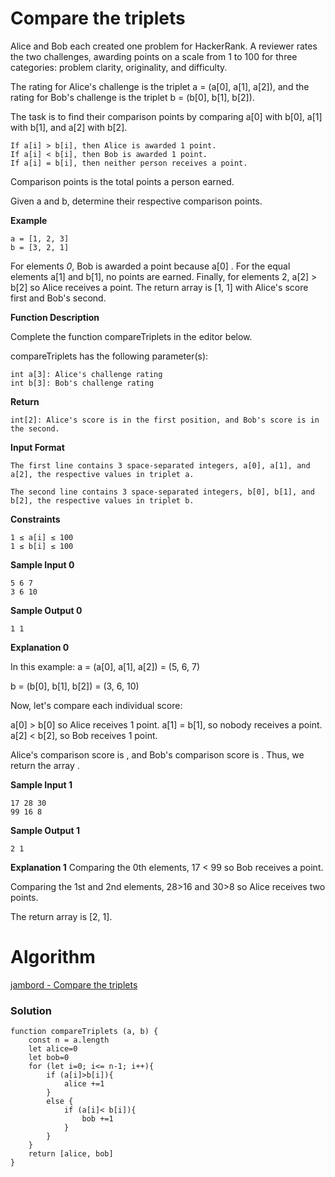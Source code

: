 # Compare the triplets

Alice and Bob each created one problem for HackerRank. A reviewer rates the two challenges, awarding points on a scale from 1 to 100 for three categories: problem clarity, originality, and difficulty.

The rating for Alice's challenge is the triplet a = (a[0], a[1], a[2]), and the rating for Bob's challenge is the triplet b = (b[0], b[1], b[2]).

The task is to find their comparison points by comparing a[0] with b[0], a[1] with b[1], and a[2] with b[2].

```
If a[i] > b[i], then Alice is awarded 1 point.
If a[i] < b[i], then Bob is awarded 1 point.
If a[i] = b[i], then neither person receives a point.
```

Comparison points is the total points a person earned.

Given a and b, determine their respective comparison points.

**Example**
```
a = [1, 2, 3]
b = [3, 2, 1]
```
For elements *0*, Bob is awarded a point because a[0] .
For the equal elements a[1] and b[1], no points are earned.
Finally, for elements 2, a[2] > b[2] so Alice receives a point.
The return array is [1, 1] with Alice's score first and Bob's second.

**Function Description**

Complete the function compareTriplets in the editor below.

compareTriplets has the following parameter(s):
```
int a[3]: Alice's challenge rating
int b[3]: Bob's challenge rating
```

**Return**
```
int[2]: Alice's score is in the first position, and Bob's score is in the second.
```

**Input Format**
```
The first line contains 3 space-separated integers, a[0], a[1], and a[2], the respective values in triplet a.

The second line contains 3 space-separated integers, b[0], b[1], and b[2], the respective values in triplet b.
```

**Constraints**
```
1 ≤ a[i] ≤ 100
1 ≤ b[i] ≤ 100
```
**Sample Input 0**
```
5 6 7
3 6 10
```
**Sample Output 0**
```
1 1
```

**Explanation 0**

In this example:
a = (a[0], a[1], a[2]) = (5, 6, 7)

b = (b[0], b[1], b[2]) = (3, 6, 10)

Now, let's compare each individual score:

a[0] > b[0] so Alice receives 1 point.
a[1] = b[1], so nobody receives a point.
a[2] < b[2], so Bob receives 1 point.

Alice's comparison score is , and Bob's comparison score is . Thus, we return the array .

**Sample Input 1**
```
17 28 30
99 16 8
```

**Sample Output 1**
```
2 1
```

**Explanation 1**
Comparing the 0th elements,  17 < 99 so Bob receives a point.

Comparing the 1st and 2nd elements, 28>16  and 30>8  so Alice receives two points.

The return array is [2, 1].

# Algorithm

[jambord - Compare the triplets](https://jamboard.google.com/d/1o4DsxRwL_KBUneYfhI0qBCP8dM3DE9oMJu2jhu-JDgg/viewer)

### **Solution**
```
function compareTriplets (a, b) {
    const n = a.length
    let alice=0
    let bob=0
    for (let i=0; i<= n-1; i++){
        if (a[i]>b[i]){
            alice +=1
        }
        else {
            if (a[i]< b[i]){
                bob +=1
            }
        }
    }
    return [alice, bob]
}
```